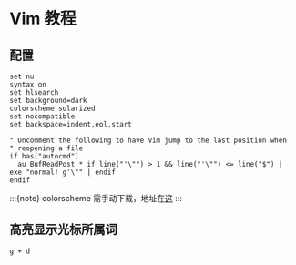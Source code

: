 # Vim 教程

## 配置

```vim
set nu
syntax on
set hlsearch
set background=dark
colorscheme solarized
set nocompatible
set backspace=indent,eol,start

" Uncomment the following to have Vim jump to the last position when
" reopening a file
if has("autocmd")
  au BufReadPost * if line("'\"") > 1 && line("'\"") <= line("$") | exe "normal! g'\"" | endif
endif
```

:::{note}
colorscheme 需手动下载，地址在[这](https://vimcolorschemes.com/top)
:::

## 高亮显示光标所属词

```
g + d
```
